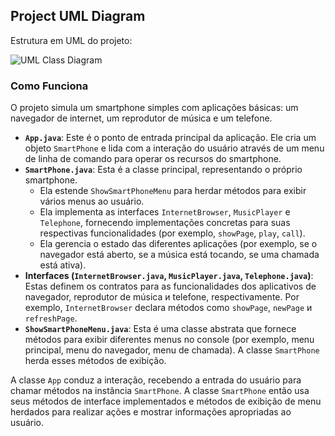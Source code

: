 ## Project UML Diagram

Estrutura em UML do projeto:

![UML Class Diagram]()

### Como Funciona

O projeto simula um smartphone simples com aplicações básicas: um navegador de internet, um reprodutor de música e um telefone.

-   **`App.java`**: Este é o ponto de entrada principal da aplicação. Ele cria um objeto `SmartPhone` e lida com a interação do usuário através de um menu de linha de comando para operar os recursos do smartphone.
-   **`SmartPhone.java`**: Esta é a classe principal, representando o próprio smartphone.
    -   Ela estende `ShowSmartPhoneMenu` para herdar métodos para exibir vários menus ao usuário.
    -   Ela implementa as interfaces `InternetBrowser`, `MusicPlayer` e `Telephone`, fornecendo implementações concretas para suas respectivas funcionalidades (por exemplo, `showPage`, `play`, `call`).
    -   Ela gerencia o estado das diferentes aplicações (por exemplo, se o navegador está aberto, se a música está tocando, se uma chamada está ativa).
-   **Interfaces (`InternetBrowser.java`, `MusicPlayer.java`, `Telephone.java`)**: Estas definem os contratos para as funcionalidades dos aplicativos de navegador, reprodutor de música и telefone, respectivamente. Por exemplo, `InternetBrowser` declara métodos como `showPage`, `newPage` и `refreshPage`.
-   **`ShowSmartPhoneMenu.java`**: Esta é uma classe abstrata que fornece métodos para exibir diferentes menus no console (por exemplo, menu principal, menu do navegador, menu de chamada). A classe `SmartPhone` herda esses métodos de exibição.

A classe `App` conduz a interação, recebendo a entrada do usuário para chamar métodos na instância `SmartPhone`. A classe `SmartPhone` então usa seus métodos de interface implementados e métodos de exibição de menu herdados para realizar ações e mostrar informações apropriadas ao usuário.
